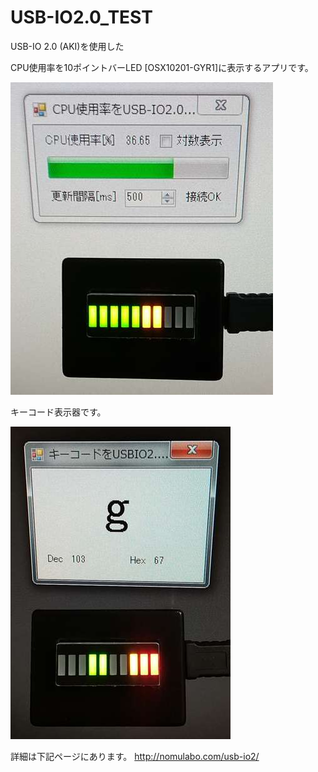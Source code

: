 # USB-IO2.0_TEST

USB-IO 2.0 (AKI)を使用した

CPU使用率を10ポイントバーLED [OSX10201-GYR1]に表示するアプリです。

![](https://github.com/7m4mon/USB-IO2.0_TEST/raw/master/usbio_1.jpg)

キーコード表示器です。

![](https://github.com/7m4mon/USB-IO2.0_TEST/raw/master/usbio_4.jpg)

詳細は下記ページにあります。
http://nomulabo.com/usb-io2/
